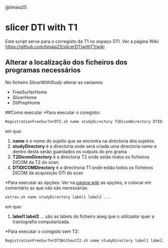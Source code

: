 @limaia25

# slicer DTI with T1

Este script serve para o corregisto da T1 no espaço DTI. Ver a página Wiki:
https://github.com/limaia25/slicerDTIwithT1/wiki

## Alterar a localização dos ficheiros dos programas necessários
No ficheiro *SlicerWithStudy* alterar as variaveis:
* FreeSurferHome
* SlicerHome
* DtiPrepHome

##Como executar
*Para executar o coregisto:
```bash
RegistrationFreeSurferDTI.sh name studyDirectory T2DicomDirectory DTIDicomDirectory
```
em que:
  1.  **name** é o nome do sujeito que se encontra na directoria dos sujeitos
  2.  **studyDirectory** é a directoria onde será criada uma directoria *name* e dentro desta serão guardados os outputs do pro grama
  3.  **T2DicomDirectory** é a directoria T2 onde estão todos os ficheiros DICOM da T2 do scan.
  4.  **DTIDICOMDirectory** é a directroria T1 onde estão todos os ficheiros DICOM da acquisição DTI do scan

*Para executar as opções:
Ver na [página wiki](github.com/limaia25/slicerDTIwithT1/wiki) as opções, e colocar em comentário as que não são necessárias.
```bash
extras.sh name studyDirectory label1 label2 ...
```
em que:
  1.  **label1** **label2** ... são as labels do ficheiro aseg que o utilizador quer a tractografia computarizada.
  
*Para executar o coregisto sem T2:
```bash
RegistrationFreeSurferDTIWithoutT2.sh name studyDirectory label1 label2 ...
```
